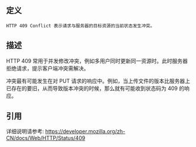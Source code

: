 ## 定义

```
HTTP 409 Conflict 表示请求与服务器的目标资源的当前状态发生冲突。
```

## 描述

HTTP 409 常用于并发修改冲突，例如多用户同时更新同一资源时。此时服务器拒绝请求，提示客户端冲突需解决。

冲突最有可能发生在对 PUT 请求的响应中。例如，当上传文件的版本比服务器上已存在的要旧，从而导致版本冲突的时候，那么就有可能收到状态码为 409 的响应。

## 引用

详细说明请参考: https://developer.mozilla.org/zh-CN/docs/Web/HTTP/Status/409